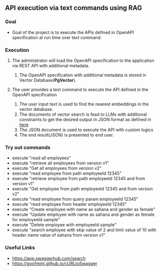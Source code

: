 ## API execution via text commands using RAG

### Goal
-   Goal of the project is to execute the APIs defined in OpenAPI specification at run time over text command.

### Execution
1. The administrator will load the OpenAPI specification to the application via REST API with additional metadata.
    1. The OpenAPI specification with additional metadata is stored in Vector Database(**PgVector**).
   
2. The user provides a text command to execute the API defined in the OpenAPI specification
    1. The user input text is used to find the nearest embeddings in the vector database.
    2. The documents of vector search is fead to LLMs with additional constraints to get the desired output in JSON format as defined in [here](src/main/java/com/rag/ai/core/model/ExecutionRequestMetaData.java)
    3. The JSON document is used to execute the API with custom logics
    4. The end result(JSON) is presented to end user.

### Try out commands
- execute "read all employees"
- execute "retrieve all employees from version v1"
- execute "Get all employees from version v2"
- execute "read employee from path employeeId 12345"
- execute "retrieve employee from path employeeId 12345 and from version v1"
- execute "Get employee from path employeeId 12345 and from version v2"
- execute "read employee from query param employeeId 12345"
- execute "read employee from header employeeId 12345"
- execute "Create employee with name as sahana and gender as female"
- execute "Update employee with name as sahana and gender as female for employeeId sample"
- execute "Delete employee with employeeId sample"
- execute "search employee with skip value of 2 and limit value of 10 with header name value of sahana from version v1"

### Useful Links
- https://app.swaggerhub.com/search
- https://goofmint.github.io/cURLtoSwagger